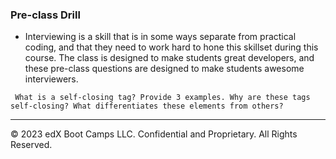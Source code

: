 ### Pre-class Drill

* Interviewing is a skill that is in some ways separate from practical coding, and that they need to work hard to hone this skillset during this course. The class is designed to make students great developers, and these pre-class questions are designed to make students awesome interviewers.


```
 What is a self-closing tag? Provide 3 examples. Why are these tags self-closing? What differentiates these elements from others?

```

---
© 2023 edX Boot Camps LLC. Confidential and Proprietary. All Rights Reserved.
